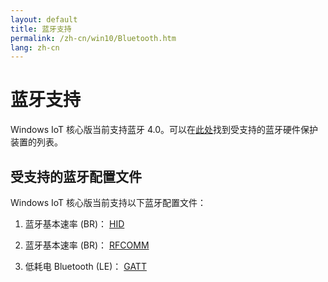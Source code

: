```yaml
---
layout: default
title: 蓝牙支持
permalink: /zh-cn/win10/Bluetooth.htm
lang: zh-cn
---
```


# 蓝牙支持
Windows IoT 核心版当前支持蓝牙 4.0。可以在[此处]({{site.baseurl}}/{{page.lang}}/win10/SupportedInterfaces.htm)找到受支持的蓝牙硬件保护装置的列表。

## 受支持的蓝牙配置文件
Windows IoT 核心版当前支持以下蓝牙配置文件：

1.  蓝牙基本速率 \(BR\)： [HID](http://www.amazon.com/IS11-BT05-Wireless-Bluetooth-Keyboard-Backlight/dp/B00JWUJPT6)

2.  蓝牙基本速率 \(BR\)： [RFCOMM](https://github.com/ms-iot/remote-wiring)

3.  低耗电 Bluetooth \(LE\)： [GATT]({{site.baseurl}}/{{page.lang}}/win10/samples/BLEGatt.htm)

